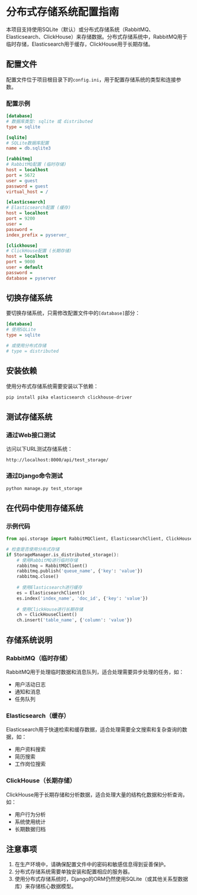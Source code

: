 # 分布式存储系统配置指南

本项目支持使用SQLite（默认）或分布式存储系统（RabbitMQ、Elasticsearch、ClickHouse）来存储数据。分布式存储系统中，RabbitMQ用于临时存储，Elasticsearch用于缓存，ClickHouse用于长期存储。

## 配置文件

配置文件位于项目根目录下的`config.ini`，用于配置存储系统的类型和连接参数。

### 配置示例

```ini
[database]
# 数据库类型: sqlite 或 distributed
type = sqlite

[sqlite]
# SQLite数据库配置
name = db.sqlite3

[rabbitmq]
# RabbitMQ配置 (临时存储)
host = localhost
port = 5672
user = guest
password = guest
virtual_host = /

[elasticsearch]
# Elasticsearch配置 (缓存)
host = localhost
port = 9200
user = 
password = 
index_prefix = pyserver_

[clickhouse]
# ClickHouse配置 (长期存储)
host = localhost
port = 9000
user = default
password = 
database = pyserver
```

## 切换存储系统

要切换存储系统，只需修改配置文件中的`[database]`部分：

```ini
[database]
# 使用SQLite
type = sqlite

# 或使用分布式存储
# type = distributed
```

## 安装依赖

使用分布式存储系统需要安装以下依赖：

```bash
pip install pika elasticsearch clickhouse-driver
```

## 测试存储系统

### 通过Web接口测试

访问以下URL测试存储系统：

```
http://localhost:8000/api/test_storage/
```

### 通过Django命令测试

```bash
python manage.py test_storage
```

## 在代码中使用存储系统

### 示例代码

```python
from api.storage import RabbitMQClient, ElasticsearchClient, ClickHouseClient, StorageManager

# 检查是否使用分布式存储
if StorageManager.is_distributed_storage():
    # 使用RabbitMQ进行临时存储
    rabbitmq = RabbitMQClient()
    rabbitmq.publish('queue_name', {'key': 'value'})
    rabbitmq.close()
    
    # 使用Elasticsearch进行缓存
    es = ElasticsearchClient()
    es.index('index_name', 'doc_id', {'key': 'value'})
    
    # 使用ClickHouse进行长期存储
    ch = ClickHouseClient()
    ch.insert('table_name', {'column': 'value'})
```

## 存储系统说明

### RabbitMQ（临时存储）

RabbitMQ用于处理临时数据和消息队列，适合处理需要异步处理的任务，如：

- 用户活动日志
- 通知和消息
- 任务队列

### Elasticsearch（缓存）

Elasticsearch用于快速检索和缓存数据，适合处理需要全文搜索和复杂查询的数据，如：

- 用户资料搜索
- 简历搜索
- 工作岗位搜索

### ClickHouse（长期存储）

ClickHouse用于长期存储和分析数据，适合处理大量的结构化数据和分析查询，如：

- 用户行为分析
- 系统使用统计
- 长期数据归档

## 注意事项

1. 在生产环境中，请确保配置文件中的密码和敏感信息得到妥善保护。
2. 分布式存储系统需要单独安装和配置相应的服务器。
3. 使用分布式存储系统时，Django的ORM仍然使用SQLite（或其他关系型数据库）来存储核心数据模型。